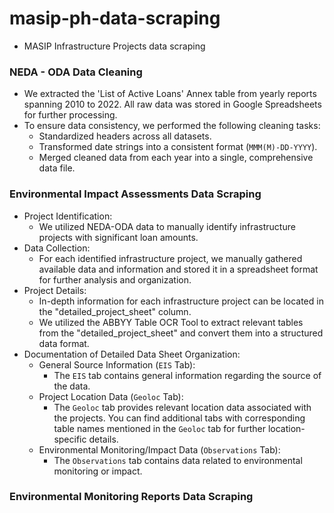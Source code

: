 # masip-ph-data-scraping
- MASIP Infrastructure Projects data scraping

### NEDA - ODA Data Cleaning
- We extracted the 'List of Active Loans' Annex table from yearly reports spanning 2010 to 2022. All raw data was stored in Google Spreadsheets for further processing.
- To ensure data consistency, we performed the following cleaning tasks:
    - Standardized headers across all datasets.
    - Transformed date strings into a consistent format (`MMM(M)-DD-YYYY`).
    - Merged cleaned data from each year into a single, comprehensive data file.

### Environmental Impact Assessments Data Scraping
- Project Identification:
    - We utilized NEDA-ODA data to manually identify infrastructure projects with significant loan amounts.
- Data Collection:
    - For each identified infrastructure project, we manually gathered available data and information and stored it in a spreadsheet format for further analysis and organization.
- Project Details:
    - In-depth information for each infrastructure project can be located in the "detailed_project_sheet" column.
    - We utilized the ABBYY Table OCR Tool to extract relevant tables from the "detailed_project_sheet" and convert them into a structured data format.
- Documentation of Detailed Data Sheet Organization:
    - General Source Information (`EIS` Tab):
        - The `EIS` tab contains general information regarding the source of the data.
    - Project Location Data (`Geoloc` Tab):
        - The `Geoloc` tab provides relevant location data associated with the projects. You can find additional tabs with corresponding table names mentioned in the `Geoloc` tab for further location-specific details.
    - Environmental Monitoring/Impact Data (`Observations` Tab):
        - The `Observations` tab contains data related to environmental monitoring or impact.

### Environmental Monitoring Reports Data Scraping
